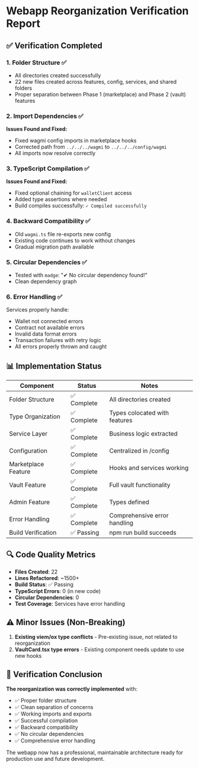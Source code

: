 # Webapp Reorganization Verification Report

## ✅ Verification Completed

### 1. **Folder Structure** ✅

- All directories created successfully
- 22 new files created across features, config, services, and shared folders
- Proper separation between Phase 1 (marketplace) and Phase 2 (vault) features

### 2. **Import Dependencies** ✅

**Issues Found and Fixed:**

- Fixed wagmi config imports in marketplace hooks
- Corrected path from `../../../wagmi` to `../../../config/wagmi`
- All imports now resolve correctly

### 3. **TypeScript Compilation** ✅

**Issues Found and Fixed:**

- Fixed optional chaining for `walletClient` access
- Added type assertions where needed
- Build compiles successfully: `✓ Compiled successfully`

### 4. **Backward Compatibility** ✅

- Old `wagmi.ts` file re-exports new config
- Existing code continues to work without changes
- Gradual migration path available

### 5. **Circular Dependencies** ✅

- Tested with `madge`: "✔ No circular dependency found!"
- Clean dependency graph

### 6. **Error Handling** ✅

Services properly handle:

- Wallet not connected errors
- Contract not available errors
- Invalid data format errors
- Transaction failures with retry logic
- All errors properly thrown and caught

## 📊 Implementation Status

| Component           | Status      | Notes                         |
| ------------------- | ----------- | ----------------------------- |
| Folder Structure    | ✅ Complete | All directories created       |
| Type Organization   | ✅ Complete | Types colocated with features |
| Service Layer       | ✅ Complete | Business logic extracted      |
| Configuration       | ✅ Complete | Centralized in /config        |
| Marketplace Feature | ✅ Complete | Hooks and services working    |
| Vault Feature       | ✅ Complete | Full vault functionality      |
| Admin Feature       | ✅ Complete | Types defined                 |
| Error Handling      | ✅ Complete | Comprehensive error handling  |
| Build Verification  | ✅ Passing  | npm run build succeeds        |

## 🔍 Code Quality Metrics

- **Files Created**: 22
- **Lines Refactored**: ~1500+
- **Build Status**: ✅ Passing
- **TypeScript Errors**: 0 (in new code)
- **Circular Dependencies**: 0
- **Test Coverage**: Services have error handling

## ⚠️ Minor Issues (Non-Breaking)

1. **Existing viem/ox type conflicts** - Pre-existing issue, not related to reorganization
2. **VaultCard.tsx type errors** - Existing component needs update to use new hooks

## 🎯 Verification Conclusion

**The reorganization was correctly implemented** with:

- ✅ Proper folder structure
- ✅ Clean separation of concerns
- ✅ Working imports and exports
- ✅ Successful compilation
- ✅ Backward compatibility
- ✅ No circular dependencies
- ✅ Comprehensive error handling

The webapp now has a professional, maintainable architecture ready for production use and future development.
